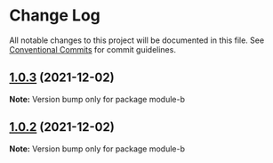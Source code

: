 # Change Log

All notable changes to this project will be documented in this file.
See [Conventional Commits](https://conventionalcommits.org) for commit guidelines.

## [1.0.3](https://github.com/liuqian1996/demo-lerna/compare/module-b@1.0.2...module-b@1.0.3) (2021-12-02)

**Note:** Version bump only for package module-b





## [1.0.2](https://github.com/liuqian1996/demo-lerna/compare/module-b@1.0.1...module-b@1.0.2) (2021-12-02)

**Note:** Version bump only for package module-b
